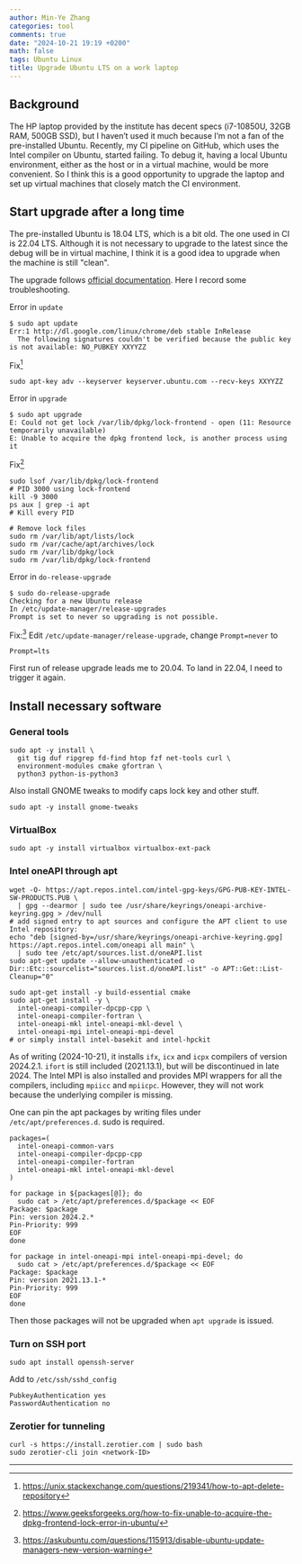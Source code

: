 ```yaml
---
author: Min-Ye Zhang
categories: tool
comments: true
date: "2024-10-21 19:19 +0200"
math: false
tags: Ubuntu Linux
title: Upgrade Ubuntu LTS on a work laptop
---
```


## Background

The HP laptop provided by the institute has decent specs (i7-10850U,
32GB RAM, 500GB SSD), but I haven’t used it much because I’m not a fan
of the pre-installed Ubuntu. Recently, my CI pipeline on GitHub, which
uses the Intel compiler on Ubuntu, started failing. To debug it, having
a local Ubuntu environment, either as the host or in a virtual machine,
would be more convenient. So I think this is a good opportunity to
upgrade the laptop and set up virtual machines that closely match the CI
environment.

## Start upgrade after a long time

The pre-installed Ubuntu is 18.04 LTS, which is a bit old. The one used
in CI is 22.04 LTS. Although it is not necessary to upgrade to the
latest since the debug will be in virtual machine, I think it is a good
idea to upgrade when the machine is still "clean".

The upgrade follows [official
documentation](https://ubuntu.com/server/docs/how-to-upgrade-your-release).
Here I record some troubleshooting.

Error in `update`

    $ sudo apt update
    Err:1 http://dl.google.com/linux/chrome/deb stable InRelease
      The following signatures couldn't be verified because the public key is not available: NO_PUBKEY XXYYZZ

Fix[^1]

``` shell
sudo apt-key adv --keyserver keyserver.ubuntu.com --recv-keys XXYYZZ
```

Error in `upgrade`

    $ sudo apt upgrade
    E: Could not get lock /var/lib/dpkg/lock-frontend - open (11: Resource temporarily unavailable)
    E: Unable to acquire the dpkg frontend lock, is another process using it

Fix[^2]

``` shell
sudo lsof /var/lib/dpkg/lock-frontend
# PID 3000 using lock-frontend
kill -9 3000
ps aux | grep -i apt
# Kill every PID

# Remove lock files
sudo rm /var/lib/apt/lists/lock
sudo rm /var/cache/apt/archives/lock
sudo rm /var/lib/dpkg/lock
sudo rm /var/lib/dpkg/lock-frontend
```

Error in `do-release-upgrade`

    $ sudo do-release-upgrade
    Checking for a new Ubuntu release
    In /etc/update-manager/release-upgrades
    Prompt is set to never so upgrading is not possible.

Fix:[^3] Edit `/etc/update-manager/release-upgrade`, change
`Prompt=never` to

    Prompt=lts

First run of release upgrade leads me to 20.04. To land in 22.04, I need
to trigger it again.

## Install necessary software

### General tools

``` shell
sudo apt -y install \
  git tig duf ripgrep fd-find htop fzf net-tools curl \
  environment-modules cmake gfortran \
  python3 python-is-python3
```

Also install GNOME tweaks to modify caps lock key and other stuff.

``` shell
sudo apt -y install gnome-tweaks
```

### VirtualBox

``` shell
sudo apt -y install virtualbox virtualbox-ext-pack
```

### Intel oneAPI through apt

``` shell
wget -O- https://apt.repos.intel.com/intel-gpg-keys/GPG-PUB-KEY-INTEL-SW-PRODUCTS.PUB \
  | gpg --dearmor | sudo tee /usr/share/keyrings/oneapi-archive-keyring.gpg > /dev/null
# add signed entry to apt sources and configure the APT client to use Intel repository:
echo "deb [signed-by=/usr/share/keyrings/oneapi-archive-keyring.gpg] https://apt.repos.intel.com/oneapi all main" \
  | sudo tee /etc/apt/sources.list.d/oneAPI.list
sudo apt-get update --allow-unauthenticated -o Dir::Etc::sourcelist="sources.list.d/oneAPI.list" -o APT::Get::List-Cleanup="0"

sudo apt-get install -y build-essential cmake
sudo apt-get install -y \
  intel-oneapi-compiler-dpcpp-cpp \
  intel-oneapi-compiler-fortran \
  intel-oneapi-mkl intel-oneapi-mkl-devel \
  intel-oneapi-mpi intel-oneapi-mpi-devel
# or simply install intel-basekit and intel-hpckit
```

As of writing (2024-10-21), it installs `ifx`, `icx` and `icpx`
compilers of version 2024.2.1. `ifort` is still included (2021.13.1),
but will be discontinued in late 2024. The Intel MPI is also installed
and provides MPI wrappers for all the compilers, including `mpiicc` and
`mpiicpc`. However, they will not work because the underlying compiler
is missing.

One can pin the apt packages by writing files under
`/etc/apt/preferences.d`. sudo is required.

``` shell
packages=(
  intel-oneapi-common-vars
  intel-oneapi-compiler-dpcpp-cpp
  intel-oneapi-compiler-fortran
  intel-oneapi-mkl intel-oneapi-mkl-devel
)

for package in ${packages[@]}; do
  sudo cat > /etc/apt/preferences.d/$package << EOF
Package: $package
Pin: version 2024.2.*
Pin-Priority: 999
EOF
done

for package in intel-oneapi-mpi intel-oneapi-mpi-devel; do
  sudo cat > /etc/apt/preferences.d/$package << EOF
Package: $package
Pin: version 2021.13.1-*
Pin-Priority: 999
EOF
done
```

Then those packages will not be upgraded when `apt upgrade` is issued.

### Turn on SSH port

``` shell
sudo apt install openssh-server
```

Add to `/etc/ssh/sshd_config`

    PubkeyAuthentication yes
    PasswordAuthentication no

### Zerotier for tunneling

``` shell
curl -s https://install.zerotier.com | sudo bash
sudo zerotier-cli join <network-ID>
```

------------------------------------------------------------------------

[^1]: <https://unix.stackexchange.com/questions/219341/how-to-apt-delete-repository>

[^2]: <https://www.geeksforgeeks.org/how-to-fix-unable-to-acquire-the-dpkg-frontend-lock-error-in-ubuntu/>

[^3]: <https://askubuntu.com/questions/115913/disable-ubuntu-update-managers-new-version-warning>
